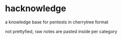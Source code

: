 # hacknowledge

a knowledge base for pentests in cherrytree format 

not prettyfied, raw notes are pasted inside  per category 
